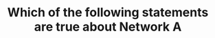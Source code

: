 ---
layout: all-exams
title: "Which of the following statements are true about Network A"
blurb: "A network ACL is an optional security layer for VPCs that compliment Security Groups. Every VPC must have at least one Security Group though. Unlike a S"
quid: 231
---